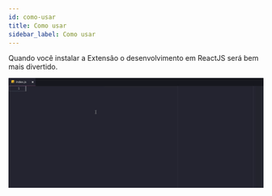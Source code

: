 ```yaml
---
id: como-usar
title: Como usar
sidebar_label: Como usar
---
```


Quando você instalar a Extensão o desenvolvimento em ReactJS será bem mais divertido.

![Create ReactJS Component](assets/reactjs-snippets/component.gif)
